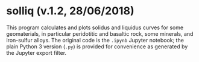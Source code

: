 # solliq (v.1.2, 28/06/2018)
This program calculates and plots solidus and liquidus curves for some geomaterials, in particular peridotitic and basaltic rock, some minerals, and iron-sulfur alloys. The original code is the `.ipynb` Jupyter notebook; the plain Python 3 version (`.py`) is provided for convenience as generated by the Jupyter export filter.
